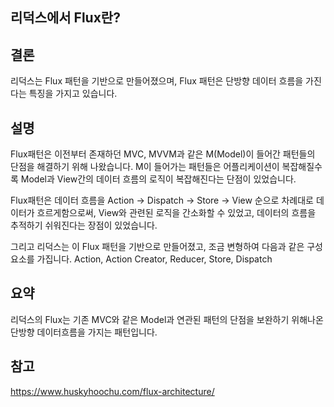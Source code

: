 ## 리덕스에서 Flux란?

## 결론

리덕스는 Flux 패턴을 기반으로 만들어졌으며,
Flux 패턴은 단방향 데이터 흐름을 가진다는 특징을 가지고 있습니다.

## 설명

Flux패턴은 이전부터 존재하던 MVC, MVVM과 같은 M(Model)이 들어간 패턴들의 단점을 해결하기 위해 나왔습니다.
M이 들어가는 패턴들은 어플리케이션이 복잡해질수록 Model과 View간의 데이터 흐름의 로직이 복잡해진다는 단점이 있었습니다.

Flux패턴은 데이터 흐름을 Action -> Dispatch -> Store -> View 순으로 차례대로 데이터가 흐르게함으로써, View와 관련된 로직을 간소화할 수 있었고, 데이터의 흐름을 추적하기 쉬워진다는 장점이 있었습니다.

그리고 리덕스는 이 Flux 패턴을 기반으로 만들어졌고, 조금 변형하여 다음과 같은 구성요소를 가집니다.
Action, Action Creator, Reducer, Store, Dispatch

## 요약

리덕스의 Flux는 기존 MVC와 같은 Model과 연관된 패턴의 단점을 보완하기 위해나온 단방향 데이터흐름을 가지는 패턴입니다.

## 참고

https://www.huskyhoochu.com/flux-architecture/
